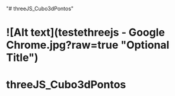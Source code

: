 "# threeJS_Cubo3dPontos" 
# ![Alt text](testethreejs - Google Chrome.jpg?raw=true "Optional Title")
# threeJS_Cubo3dPontos
